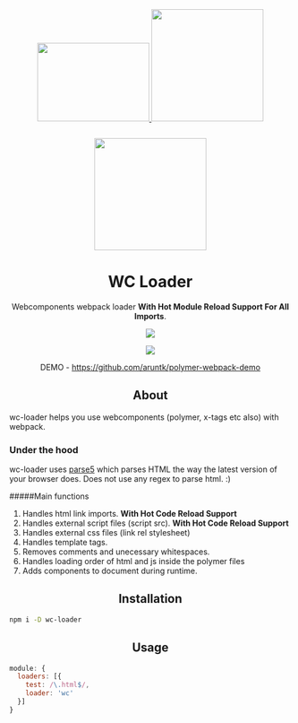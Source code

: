 <div align="center"> 
  <a href="https://www.polymer-project.org">
    <img width="200" height="140" vspace="30"
    src="https://www.polymer-project.org/images/logos/p-logo.png">
  </a>
    <a href="http://webcomponents.org/">
    <img width="200" height="200"
      src="http://webcomponents.org/img/logo.svg">
  </a>
  <a href="https://github.com/webpack/webpack">
    <img width="200" height="200" vspace="" hspace="25"
      src="https://worldvectorlogo.com/logos/webpack.svg">
  </a>
  <h1>WC Loader</h1>
  <p>Webcomponents webpack loader <b>With Hot Module Reload Support For All Imports</b>.<p>
   <a href="https://gitter.im/aruntk/meteorwebcomponents?utm_source=badge&utm_medium=badge&utm_campaign=pr-badge&utm_content=badge">
    <img
      src="https://badges.gitter.im/Join Chat.svg">
  </a>
  <p>
   <a href="https://www.paypal.me/arunkumartk">
    <img
      src="https://dantheman827.github.io/images/donate-button.svg">
  </a>
  </p>
<p> DEMO - <a href="https://github.com/aruntk/polymer-webpack-demo">https://github.com/aruntk/polymer-webpack-demo</a></p>
</div>


<h2 align="center">About</h2>

wc-loader helps you use webcomponents (polymer, x-tags etc also) with webpack.

### Under the hood

wc-loader uses [parse5](https://github.com/inikulin/parse5) which parses HTML the way the latest version of your browser does. 
Does not use any regex to parse html. :)

#####Main functions

1. Handles html link imports. **With Hot Code Reload Support**
2. Handles external script files (script src). **With Hot Code Reload Support**
3. Handles external css files (link rel stylesheet)
4. Handles template tags.
5. Removes comments and unecessary whitespaces.
5. Handles loading order of html and js inside the polymer files
4. Adds components to document during runtime.

<h2 align="center">Installation</h2>

```sh
npm i -D wc-loader
```

<h2 align="center">Usage</h2>

```js
module: {
  loaders: [{
    test: /\.html$/,
    loader: 'wc'
  }]
}
```
